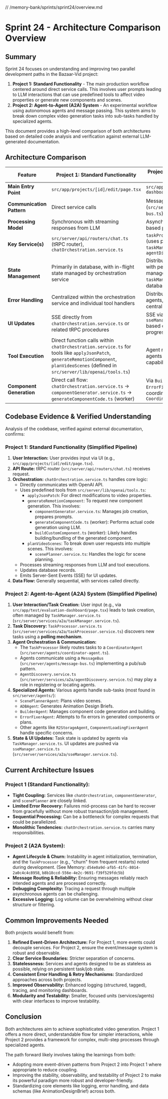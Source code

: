 // /memory-bank/sprints/sprint24/overview.md
# Sprint 24 - Architecture Comparison Overview

## Summary

Sprint 24 focuses on understanding and improving two parallel development paths in the Bazaar-Vid project:

1.  **Project 1: Standard Functionality** - The main production workflow centered around direct service calls. This involves user prompts leading to LLM interactions that can use predefined tools to affect video properties or generate new components and scenes.
2.  **Project 2: Agent-to-Agent (A2A) System** - An experimental workflow using autonomous agents and message passing. This system aims to break down complex video generation tasks into sub-tasks handled by specialized agents.

This document provides a high-level comparison of both architectures based on detailed code analysis and verification against external LLM-generated documentation.

## Architecture Comparison

| Feature                  | Project 1: Standard Functionality                                                                                                | Project 2: Agent-to-Agent (A2A)                                                                      |
| ------------------------ | -------------------------------------------------------------------------------------------------------------------------------- | ---------------------------------------------------------------------------------------------------- |
| **Main Entry Point**     | `src/app/projects/[id]/edit/page.tsx`                                                                                              | `src/app/test/evaluation-dashboard/page.tsx`                                                          |
| **Communication Pattern**| Direct service calls                                                                                                             | Message bus with pub/sub (`src/server/agents/message-bus.ts`)                                        |
| **Processing Model**     | Synchronous with streaming responses from LLM                                                                                    | Asynchronous with task-based processing by agents                                                    |
| **Key Service(s)**       | `src/server/api/routers/chat.ts` (tRPC router), `chatOrchestration.service.ts`                                                 | `taskProcessor.service.ts` (uses polling), `taskManager.service.ts`, `agentDiscovery.service.ts`     |
| **State Management**     | Primarily in database, with in-flight state managed by orchestration service                                                   | Distributed across agents, with persistent task state managed by `taskManager.service.ts` and database |
| **Error Handling**       | Centralized within the orchestration service and individual tool handlers                                                        | Distributed across individual agents, with potential for central error aggregation                   |
| **UI Updates**           | SSE directly from `chatOrchestration.service.ts` or related tRPC procedures                                                    | SSE via `sseManager.service.ts` based on agent progress/events                                       |
| **Tool Execution**       | Direct function calls within `chatOrchestration.service.ts` for tools like `applyJsonPatch`, `generateRemotionComponent`, `planVideoScenes` (defined in `src/server/lib/openai/tools.ts`) | Agent message passing; agents encapsulate tool-like capabilities                                     |
| **Component Generation** | Direct call flow: `chatOrchestration.service.ts` -> `componentGenerator.service.ts` -> `generateComponentCode.ts` (worker)      | Via `BuilderAgent`, potentially `ErrorFixerAgent`, coordinated by `CoordinatorAgent`                 |

## Codebase Evidence & Verified Understanding

Analysis of the codebase, verified against external documentation, confirms:

### Project 1: Standard Functionality (Simplified Pipeline)

1.  **User Interaction:** User provides input via UI (e.g., `src/app/projects/[id]/edit/page.tsx`).
2.  **API Route:** tRPC router (`src/server/api/routers/chat.ts`) receives request.
3.  **Orchestration:** `chatOrchestration.service.ts` handles core logic:
    *   Directly communicates with OpenAI API.
    *   Uses predefined tools from `src/server/lib/openai/tools.ts`:
        *   `applyJsonPatch`: For direct modifications to video properties.
        *   `generateRemotionComponent`: To request new component generation. This involves:
            *   `componentGenerator.service.ts`: Manages job creation, prepares prompts.
            *   `generateComponentCode.ts` (worker): Performs actual code generation using LLM.
            *   `buildCustomComponent.ts` (worker): Likely handles building/bundling of the generated component.
        *   `planVideoScenes`: To break down user requests into multiple scenes. This involves:
            *   `scenePlanner.service.ts`: Handles the logic for scene planning.
    *   Processes streaming responses from LLM and tool executions.
    *   Updates database records.
    *   Emits Server-Sent Events (SSE) for UI updates.
4.  **Data Flow:** Generally sequential, with services called directly.

### Project 2: Agent-to-Agent (A2A) System (Simplified Pipeline)

1.  **User Interaction/Task Creation:** User input (e.g., via `src/app/test/evaluation-dashboard/page.tsx`) leads to task creation, often managed by `TaskManager.service.ts` (`src/server/services/a2a/taskManager.service.ts`).
2.  **Task Discovery:** `TaskProcessor.service.ts` (`src/server/services/a2a/taskProcessor.service.ts`) discovers new tasks using a **polling mechanism**.
3.  **Agent Orchestration & Communication:**
    *   The `TaskProcessor` likely routes tasks to a `CoordinatorAgent` (`src/server/agents/coordinator-agent.ts`).
    *   Agents communicate using a `MessageBus` (`src/server/agents/message-bus.ts`) implementing a pub/sub pattern.
    *   `AgentDiscovery.service.ts` (`src/server/services/a2a/agentDiscovery.service.ts`) may play a role in registering or locating agents.
4.  **Specialized Agents:** Various agents handle sub-tasks (most found in `src/server/agents/`):
    *   `ScenePlannerAgent`: Plans video scenes.
    *   `ADBAgent`: Generates Animation Design Briefs.
    *   `BuilderAgent`: Manages component code generation and building.
    *   `ErrorFixerAgent`: Attempts to fix errors in generated components or plans.
    *   Other agents like `R2StorageAgent`, `ComponentLoadingFixerAgent` handle specific concerns.
5.  **State & UI Updates:** Task state is updated by agents via `TaskManager.service.ts`. UI updates are pushed via `sseManager.service.ts` (`src/server/services/a2a/sseManager.service.ts`).

## Current Architecture Issues

### Project 1 (Standard Functionality):
- **Tight Coupling:** Services like `chatOrchestration`, `componentGenerator`, and `scenePlanner` are closely linked.
- **Limited Error Recovery:** Failures mid-process can be hard to recover from gracefully without more robust transaction/job management.
- **Sequential Processing:** Can be a bottleneck for complex requests that could be parallelized.
- **Monolithic Tendencies:** `chatOrchestration.service.ts` carries many responsibilities.

### Project 2 (A2A System):
- **Agent Lifecycle & Churn:** Instability in agent initialization, termination, and the `TaskProcessor` (e.g., "churn" from frequent restarts) noted during development. (See Memory: `d54e0a9d-afb5-41fc-8014-2a0c4c4c8958`, `b8b18ccd-556e-4e2c-9691-f39f529fdc5b`)
- **Message Routing & Reliability:** Ensuring messages reliably reach intended agents and are processed correctly.
- **Debugging Complexity:** Tracing a request through multiple asynchronous agents can be challenging.
- **Excessive Logging:** Log volume can be overwhelming without clear structure or filtering.

## Common Improvements Needed

Both projects would benefit from:

1.  **Refined Event-Driven Architecture:** For Project 1, more events could decouple services. For Project 2, ensure the event/message system is robust and observable.
2.  **Clear Service Boundaries:** Stricter separation of concerns.
3.  **Statelessness:** Services and agents designed to be as stateless as possible, relying on persistent task/job state.
4.  **Consistent Error Handling & Retry Mechanisms:** Standardized approaches across both projects.
5.  **Improved Observability:** Enhanced logging (structured, tagged), tracing, and monitoring dashboards.
6.  **Modularity and Testability:** Smaller, focused units (services/agents) with clear interfaces to improve testability.

## Conclusion

Both architectures aim to achieve sophisticated video generation. Project 1 offers a more direct, understandable flow for simpler interactions, while Project 2 provides a framework for complex, multi-step processes through specialized agents.

The path forward likely involves taking the learnings from both:
-   Adopting more event-driven patterns from Project 2 into Project 1 where appropriate to reduce coupling.
-   Improving the stability, observability, and testability of Project 2 to make its powerful paradigm more robust and developer-friendly.
-   Standardizing core elements like logging, error handling, and data schemas (like AnimationDesignBrief) across both.
